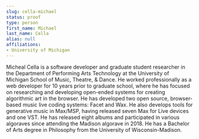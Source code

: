 ```yaml
---
slug: cella-michael
status: proof
type: person
first_name: Michael
last_name: Cella
alias: null
affiliations:
- University of Michigan
---
```


Micheal Cella is a software developer and graduate student researcher in the
Department of Performing Arts Technology at the University of Michigan School
of Music, Theatre, & Dance. He worked professionally as a web developer for
10 years prior to graduate school, where he has focused on researching and
developing open-ended systems for creating algorithmic art in the browser. He
has developed two open source, browser-based music live coding systems: Facet
and Wax. He also develops tools for generative music in Max/MSP, having
released seven Max for Live devices and one VST. He has released eight albums
and participated in various algoraves since attending the Madison algorave in
2018. He has a Bachelor of Arts degree in Philosophy from the University of
Wisconsin-Madison.

